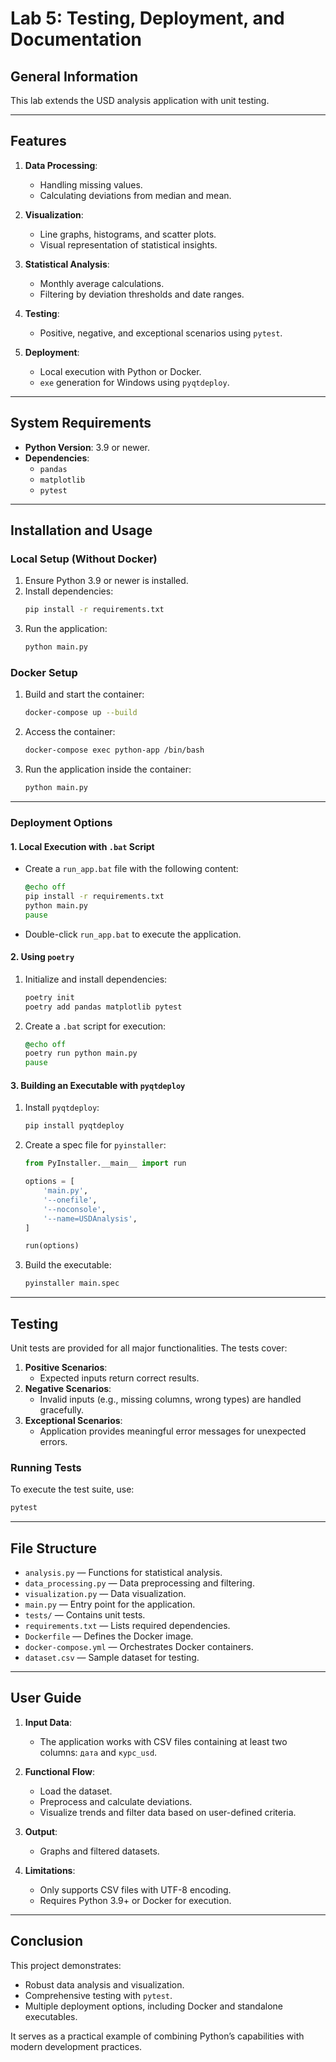 # Lab 5: Testing, Deployment, and Documentation

## General Information

This lab extends the USD analysis application with unit testing.

---

## Features

1. **Data Processing**:
   - Handling missing values.
   - Calculating deviations from median and mean.

2. **Visualization**:
   - Line graphs, histograms, and scatter plots.
   - Visual representation of statistical insights.

3. **Statistical Analysis**:
   - Monthly average calculations.
   - Filtering by deviation thresholds and date ranges.

4. **Testing**:
   - Positive, negative, and exceptional scenarios using `pytest`.

5. **Deployment**:
   - Local execution with Python or Docker.
   - `exe` generation for Windows using `pyqtdeploy`.

---

## System Requirements

- **Python Version**: 3.9 or newer.
- **Dependencies**:
  - `pandas`
  - `matplotlib`
  - `pytest`

---

## Installation and Usage

### Local Setup (Without Docker)

1. Ensure Python 3.9 or newer is installed.
2. Install dependencies:
   ```bash
   pip install -r requirements.txt
   ```
3. Run the application:
   ```bash
   python main.py
   ```

### Docker Setup

1. Build and start the container:
   ```bash
   docker-compose up --build
   ```
2. Access the container:
   ```bash
   docker-compose exec python-app /bin/bash
   ```
3. Run the application inside the container:
   ```bash
   python main.py
   ```

---

### Deployment Options

#### 1. Local Execution with `.bat` Script
- Create a `run_app.bat` file with the following content:
  ```bat
  @echo off
  pip install -r requirements.txt
  python main.py
  pause
  ```
- Double-click `run_app.bat` to execute the application.

#### 2. Using `poetry`
1. Initialize and install dependencies:
   ```bash
   poetry init
   poetry add pandas matplotlib pytest
   ```
2. Create a `.bat` script for execution:
   ```bat
   @echo off
   poetry run python main.py
   pause
   ```

#### 3. Building an Executable with `pyqtdeploy`
1. Install `pyqtdeploy`:
   ```bash
   pip install pyqtdeploy
   ```
2. Create a spec file for `pyinstaller`:
   ```python
   from PyInstaller.__main__ import run

   options = [
       'main.py',
       '--onefile',
       '--noconsole',
       '--name=USDAnalysis',
   ]

   run(options)
   ```
3. Build the executable:
   ```bash
   pyinstaller main.spec
   ```

---

## Testing

Unit tests are provided for all major functionalities. The tests cover:

1. **Positive Scenarios**:
   - Expected inputs return correct results.
2. **Negative Scenarios**:
   - Invalid inputs (e.g., missing columns, wrong types) are handled gracefully.
3. **Exceptional Scenarios**:
   - Application provides meaningful error messages for unexpected errors.

### Running Tests
To execute the test suite, use:
```bash
pytest
```

---

## File Structure

- `analysis.py` — Functions for statistical analysis.
- `data_processing.py` — Data preprocessing and filtering.
- `visualization.py` — Data visualization.
- `main.py` — Entry point for the application.
- `tests/` — Contains unit tests.
- `requirements.txt` — Lists required dependencies.
- `Dockerfile` — Defines the Docker image.
- `docker-compose.yml` — Orchestrates Docker containers.
- `dataset.csv` — Sample dataset for testing.

---

## User Guide

1. **Input Data**:
   - The application works with CSV files containing at least two columns: `дата` and `курс_usd`.

2. **Functional Flow**:
   - Load the dataset.
   - Preprocess and calculate deviations.
   - Visualize trends and filter data based on user-defined criteria.

3. **Output**:
   - Graphs and filtered datasets.

4. **Limitations**:
   - Only supports CSV files with UTF-8 encoding.
   - Requires Python 3.9+ or Docker for execution.

---

## Conclusion

This project demonstrates:
- Robust data analysis and visualization.
- Comprehensive testing with `pytest`.
- Multiple deployment options, including Docker and standalone executables.

It serves as a practical example of combining Python’s capabilities with modern development practices.